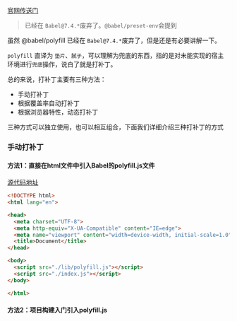 <!--
 * @Desc: 
 * @FilePath: /tutor-babel/docs/md/polyfill.md
 * @Author: liujianwei1
 * @Date: 2021-05-15 14:00:47
 * @LastEditors: liujianwei1
 * @Reference Desc: 
-->
[官网传送门](https://babeljs.io/docs/en/babel-polyfill)
> 已经在 `Babel@7.4.*`废弃了。`@babel/preset-env`会提到

虽然 @babel/polyfill 已经在 `Babel@7.4.*`废弃了，但是还是有必要讲解一下。

`polyfill` 直译为 `垫片`、`腻子`，可以理解为兜底的东西，指的是对未能实现的宿主环境进行`兜底`操作，说白了就是打补丁。

总的来说，打补丁主要有三种方法：
- 手动打补丁
- 根据覆盖率自动打补丁
- 根据浏览器特性，动态打补丁

三种方式可以独立使用，也可以相互组合，下面我们详细介绍三种打补丁的方式
### 手动打补丁
#### 方法1：直接在html文件中引入Babel的polyfill.js文件
[源代码地址](https://github.com/rupid/tutor-babel/tree/master/packages/tutor-polyfill01)
```html
<!DOCTYPE html>
<html lang="en">

<head>
  <meta charset="UTF-8">
  <meta http-equiv="X-UA-Compatible" content="IE=edge">
  <meta name="viewport" content="width=device-width, initial-scale=1.0">
  <title>Document</title>
</head>

<body>
  <script src="./lib/polyfill.js"></script>
  <script src="./index.js"></script>
</body>

</html>
```

#### 方法2：项目构建入门引入polyfill.js


